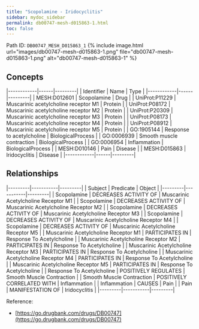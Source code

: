 ```yaml
---
title: "Scopolamine - Iridocyclitis"
sidebar: mydoc_sidebar
permalink: db00747-mesh-d015863-1.html
toc: false 
---
```



Path ID: `DB00747_MESH_D015863_1`
{% include image.html url="images/db00747-mesh-d015863-1.png" file="db00747-mesh-d015863-1.png" alt="db00747-mesh-d015863-1" %}

## Concepts

|------------|------|---------|
| Identifier | Name | Type    |
|------------|------|---------|
| MESH:D012601 | Scopolamine | Drug |
| UniProt:P11229 | Muscarinic acetylcholine receptor M1 | Protein |
| UniProt:P08172 | Muscarinic acetylcholine receptor M2 | Protein |
| UniProt:P20309 | Muscarinic acetylcholine receptor M3 | Protein |
| UniProt:P08173 | Muscarinic acetylcholine receptor M4 | Protein |
| UniProt:P08912 | Muscarinic acetylcholine receptor M5 | Protein |
| GO:1905144 | Response to acetylcholine | BiologicalProcess |
| GO:0006939 | Smooth muscle contraction | BiologicalProcess |
| GO:0006954 | Inflammation | BiologicalProcess |
| MESH:D010146 | Pain | Disease |
| MESH:D015863 | Iridocyclitis | Disease |
|------------|------|---------|

## Relationships

|---------|-----------|---------|
| Subject | Predicate | Object  |
|---------|-----------|---------|
| Scopolamine | DECREASES ACTIVITY OF | Muscarinic Acetylcholine Receptor M1 |
| Scopolamine | DECREASES ACTIVITY OF | Muscarinic Acetylcholine Receptor M2 |
| Scopolamine | DECREASES ACTIVITY OF | Muscarinic Acetylcholine Receptor M3 |
| Scopolamine | DECREASES ACTIVITY OF | Muscarinic Acetylcholine Receptor M4 |
| Scopolamine | DECREASES ACTIVITY OF | Muscarinic Acetylcholine Receptor M5 |
| Muscarinic Acetylcholine Receptor M1 | PARTICIPATES IN | Response To Acetylcholine |
| Muscarinic Acetylcholine Receptor M2 | PARTICIPATES IN | Response To Acetylcholine |
| Muscarinic Acetylcholine Receptor M3 | PARTICIPATES IN | Response To Acetylcholine |
| Muscarinic Acetylcholine Receptor M4 | PARTICIPATES IN | Response To Acetylcholine |
| Muscarinic Acetylcholine Receptor M5 | PARTICIPATES IN | Response To Acetylcholine |
| Response To Acetylcholine | POSITIVELY REGULATES | Smooth Muscle Contraction |
| Smooth Muscle Contraction | POSITIVELY CORRELATED WITH | Inflammation |
| Inflammation | CAUSES | Pain |
| Pain | MANIFESTATION OF | Iridocyclitis |
|---------|-----------|---------|

Reference: 
  - [https://go.drugbank.com/drugs/DB00747](https://go.drugbank.com/drugs/DB00747)
